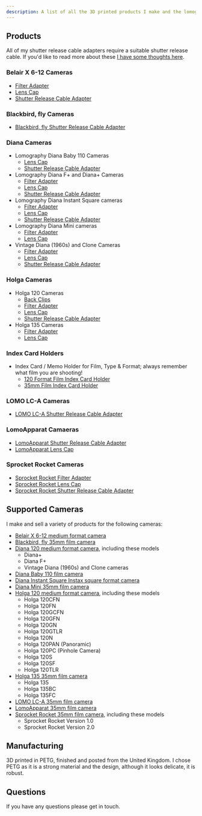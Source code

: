 ```yaml
---
description: A list of all the 3D printed products I make and the lomography cameras they work with.
---
```

## Products
All of my shutter release cable adapters require a suitable shutter release cable. If you'd like to read more about these [I have some thoughts here](shutter-release-cable.md).

### Belair X 6-12 Cameras ###
- [Filter Adapter](belair-x-6-12-filter.md)
- [Lens Cap](belair-x-6-12-lens-cap.md)
- [Shutter Release Cable Adapter](belair-x-6-12-adapter.md)

### Blackbird, fly Cameras ###
- [Blackbird, fly Shutter Release Cable Adapter](blackbird-fly-adapter.md)

### Diana Cameras
- Lomography Diana Baby 110 Cameras
  - [Lens Cap](diana-baby-110-lens-cap.md)
  - [Shutter Release Cable Adapter](diana-baby-110-adapter.md)
- Lomography Diana F+ and Diana+ Cameras
  - [Filter Adapter](diana-f+-filter.md)
  - [Lens Cap](diana-f+-lens-cap.md)
  - [Shutter Release Cable Adapter](diana-f+-adapter.md)
- Lomography Diana Instant Square cameras
  - [Filter Adapter](diana-instant-square-filter.md)
  - [Lens Cap](diana-instant-square-lens-cap.md)
  - [Shutter Release Cable Adapter](diana-instant-square-adapter.md)
- Lomography Diana Mini cameras
  - [Filter Adapter](diana-mini-filter.md)
  - [Lens Cap](diana-mini-lens-cap.md)
- Vintage Diana (1960s) and Clone Cameras
  - [Filter Adapter](diana-f+-filter.md)
  - [Lens Cap](diana-f+-lens-cap.md)
  - [Shutter Release Cable Adapter](diana-adapter.md)

### Holga Cameras
- Holga 120 Cameras
  - [Back Clips](holga-120-back-clips.md)
  - [Filter Adapter](holga-filter.md)
  - [Lens Cap](holga-120-lens-cap.md)
  - [Shutter Release Cable Adapter](holga-120-v2-adapter.md)
- Holga 135 Cameras
  - [Filter Adapter](holga-135-filter.md)
  - [Lens Cap](holga-135-lens-cap.md)

### Index Card Holders
- Index Card / Memo Holder for Film, Type & Format; always remember what film you are shooting!
  - [120 Format Film Index Card Holder](120-film-index-card-holder.md)
  - [35mm Film Index Card Holder](35mm-film-index-card-holder.md)

### LOMO LC-A Cameras
- [LOMO LC-A Shutter Release Cable Adapter](lomo-lc-a-adapter.md)

### LomoApparat Camaeras
- [LomoApparat Shutter Release Cable Adapter](lomoapparat-adapter.md)
- [LomoApparat Lens Cap](lomoapparat-lens-cap.md)

### Sprocket Rocket Cameras
- [Sprocket Rocket Filter Adapter](lomography-sprocket-rocket-filter.md)
- [Sprocket Rocket Lens Cap](lomography-sprocket-rocket-lens-cap.md)
- [Sprocket Rocket Shutter Release Cable Adapter](lomography-sprocket-rocket.md)

## Supported Cameras
I make and sell a variety of products for the following cameras:

- [Belair X 6-12 medium format camera](http://camera-wiki.org/wiki/Lomography_Belair_X_6-12)
- [Blackbird, fly 35mm film camera](http://camera-wiki.org/wiki/Blackbird,_fly)
- [Diana 120 medium format camera](https://en.wikipedia.org/wiki/Diana_(camera)), including these models
  - Diana+
  - Diana F+
  - Vintage Diana (1960s) and Clone cameras
- [Diana Baby 110 film camera](http://camera-wiki.org/wiki/Diana_Baby_110)
- [Diana Instant Square Instax square format camera](http://camera-wiki.org/wiki/Diana_Instant_Square)
- [Diana Mini 35mm film camera](http://camera-wiki.org/wiki/Diana_Mini)
- [Holga 120 medium format camera](https://en.wikipedia.org/wiki/Holga), including these models
  - Holga 120CFN
  - Holga 120FN
  - Holga 120GCFN
  - Holga 120GFN
  - Holga 120GN
  - Holga 120GTLR
  - Holga 120N
  - Holga 120PAN (Panoramic)
  - Holga 120PC (Pinhole Camera)
  - Holga 120S
  - Holga 120SF
  - Holga 120TLR
- [Holga 135 35mm film camera](http://camera-wiki.org/wiki/Holga_135)
  - Holga 135
  - Holga 135BC
  - Holga 135FC
- [LOMO LC-A 35mm film camera](http://camera-wiki.org/wiki/LOMO_LC-A)
- [LomoApparat 35mm film camera](http://camera-wiki.org/wiki/LomoApparat)
- [Sprocket Rocket 35mm film camera](http://camera-wiki.org/wiki/Lomographic_Sprocket_Rocket), including these models
  - Sprocket Rocket Version 1.0
  - Sprocket Rocket Version 2.0

## Manufacturing
3D printed in PETG, finished and posted from the United Kingdom. I chose PETG as it is a strong material and the design, although it looks delicate, it is robust.

## Questions
If you have any questions please get in touch.
